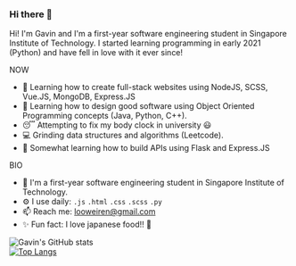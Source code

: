 ### Hi there 👋

Hi! I'm Gavin and I'm a first-year software engineering student in Singapore Institute of Technology. I started learning programming in early 2021 (Python) and have fell in love with it ever since! 

NOW
- :notebook_with_decorative_cover: Learning how to create full-stack websites using NodeJS, SCSS, Vue.JS, MongoDB, Express.JS
- :orange_book: Learning how to design good software using Object Oriented Programming concepts (Java, Python, C++).
- :sleeping: Attempting to fix my body clock in university :smiley:
- :computer: Grinding data structures and algorithms (Leetcode).
- :hammer: Somewhat learning how to build APIs using Flask and Express.JS

BIO
- :school: I'm a first-year software engineering student in Singapore Institute of Technology.
- ⚙️ I use daily: `.js` `.html` `.css` `.scss` `.py` 
- 📫 Reach me: [looweiren@gmail.com](mailto:looweiren@gmail.com)
- :sparkles: Fun fact: I love japanese food!! :sushi:

![Gavin's GitHub stats](https://github-readme-stats.vercel.app/api?username=rawsashimi1604&show_icons=true&theme=tokyonight&hide=issues,contribs) 
<br>
[![Top Langs](https://github-readme-stats.vercel.app/api/top-langs/?username=rawsashimi1604&theme=tokyonight&exclude_repo=1004_Project)](https://github.com/rawsashimi1604/github-readme-stats)

